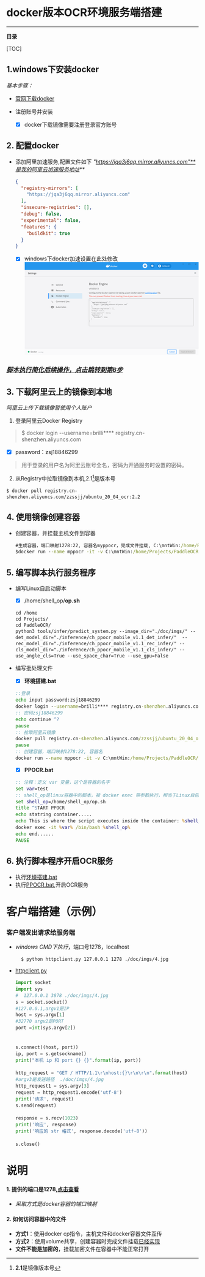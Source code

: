 # docker版本OCR环境服务端搭建
************************
**目录**

[TOC]

## 1.windows下安装docker
*基本步骤：*
* [官网下载docker](https://www.docker.com/)

* 注册账号并安装
  - [x] docker下载镜像需要注册登录官方账号

## 2. 配置docker
* 添加阿里加速服务,配置文件如下
  *"https://jqa3j6qq.mirror.aliyuncs.com"**是我的阿里云加速服务地址***
  ``` json
  {
    "registry-mirrors": [
      "https://jqa3j6qq.mirror.aliyuncs.com"
    ],
    "insecure-registries": [],
    "debug": false,
    "experimental": false,
    "features": {
      "buildkit": true
    }
  } 
  ```
  - [x] windows下docker加速设置在此处修改
    ![docker 配置](/imgs/docker配置.png)


### [*脚本执行简化后续操作，点击跳转到第6步*](#6-执行脚本程序开启ocr服务)
## 3. 下载阿里云上的镜像到本地

*阿里云上传下载镜像暂使用个人账户*

  1. 登录阿里云Docker Registry
   
   > $ docker login --username=brilli**** registry.cn-shenzhen.aliyuncs.com

  - [X] password：zsj18846299

   > 用于登录的用户名为阿里云账号全名，密码为开通服务时设置的密码。

  2. 从Registry中拉取镜像到本机,2.1[^脚注]是版本号

   ```
   $ docker pull registry.cn-shenzhen.aliyuncs.com/zzssjj/ubuntu_20_04_ocr:2.2
   ``` 


  [^脚注]: **2.1**是镜像版本号

## 4. 使用镜像创建容器

  * 创建容器，并挂载主机文件到容器
    ```cmd
    #生成容器，端口映射1278:22, 容器名myppocr，完成文件挂载, C:\mntWin:/home/Projects/PaddleOCR/doc/imgs
    $docker run --name mppocr -it -v C:\mntWin:/home/Projects/PaddleOCR/doc/imgs -p 1278:22 registry.cn-shenzhen.aliyuncs.com/zzssjj/ubuntu_20_04_ocr:2.2 /bin/bash
    ```
## 5. 编写脚本执行服务程序

  * 编写Linux自启动脚本
    - [x] /home/shell_op/**op.sh**
    ```shell
    cd /home
    cd Projects/
    cd PaddleOCR/
    python3 tools/infer/predict_system.py --image_dir="./doc/imgs/" --det_model_dir="./inference/ch_ppocr_mobile_v1.1_det_infer/"  --rec_model_dir="./inference/ch_ppocr_mobile_v1.1_rec_infer/" --cls_model_dir="./inference/ch_ppocr_mobile_v1.1_cls_infer/" --use_angle_cls=True --use_space_char=True --use_gpu=False
    ```

  * 编写批处理文件
     - [x] **环境搭建.bat**
    ```bat
    ::登录
    echo input password:zsj18846299
    docker login --username=brilli**** registry.cn-shenzhen.aliyuncs.com
    :: 密码zsj18846299
    echo continue ^?
    pause
    :: 拉取阿里云镜像
    docker pull registry.cn-shenzhen.aliyuncs.com/zzssjj/ubuntu_20_04_ocr:2.1
    pause
    :: 创建容器，端口映射1278:22, 容器名
    docker run --name mppocr -it -v C:\mntWin:/home/Projects/PaddleOCR/doc/imgs -p 1278:22 registry.cn-shenzhen.aliyuncs.com/zzssjj/ubuntu_20_04_ocr:2.2 /bin/bash
    ```
  
      - [x] **PPOCR.bat**
    ```bat
    :: 注释：定义 var 变量，这个是容器的名字
    set var=test
    :: shell_op是linux容器中的脚本，被 docker exec 带参数执行，相当于Linux自启动脚本
    set shell_op=/home/shell_op/op.sh
    title ^START PPOCR
    echo statring container.....
    echo This is where the script executes inside the container: %shell_op%
    docker exec -it %var% /bin/bash %shell_op%
    echo end......
    PAUSE
    ```

## 6. 执行脚本程序开启OCR服务
* 执行[环境搭建.bat](./src/环境搭建.bat)
* 执行[PPOCR.bat](./src/PPOCR.bat),开启OCR服务

# 客户端搭建（示例）
  
###  客户端发出请求给服务端

- *windows CMD下执行*，端口号1278，localhost
    
        $ python httpclient.py 127.0.0.1 1278 ./doc/imgs/4.jpg
- [httpclient.py](/src/httpclient.py) 
  ``` py
  import socket
  import sys
  #  127.0.0.1 3878 ./doc/imgs/4.jpg
  s = socket.socket()
  #127.0.0.1,argv1是IP
  host = sys.argv[1]
  #32770 argv2是PORT
  port =int(sys.argv[2])


  s.connect((host, port))
  ip, port = s.getsockname()
  print("本机 ip 和 port {} {}".format(ip, port))

  http_request = "GET / HTTP/1.1\r\nhost:{}\r\n\r\n".format(host)
  #argv3是发送路径  ./doc/imgs/4.jpg
  http_request1 = sys.argv[3]
  request = http_request1.encode('utf-8')
  print('请求', request)  
  s.send(request)

  response = s.recv(1023)
  print('响应', response)
  print('响应的 str 格式', response.decode('utf-8'))

  s.close()
  ```

[//]: 图片预加载，将需要处理的图片存放到容器

# 说明

#### 1. 提供的端口是1278,[点击查看](#4-使用镜像创建容器)
  - *采取方式是docker容器的端口映射*
#### 2. 如何访问容器中的文件
 - **方式1**：使用docker cp指令，主机文件和docker容器文件互传
 - **方式2**：使用volume共享，创建容器时完成文件挂载[已经实现](#4-使用镜像创建容器)
 - **文件不能是加密的**，挂载加密文件在容器中不能正常打开

